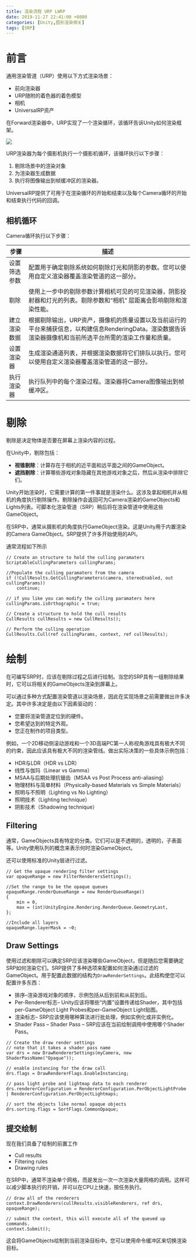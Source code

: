 ```yaml
---
title: 渲染流程 URP LWRP
date: 2019-11-27 22:41:00 +0800
categories: [Unity,图形渲染相关]
tags: [SRP]
---
```


# 前言
通用渲染管道（URP）使用以下方式渲染场景：

- 前向渲染器
- URP随附的着色器的着色模型
- 相机
- UniversalRP资产

在Forward渲染器中，URP实现了一个渲染循环，该循环告诉Unity如何渲染框架。


![](https://fastly.jsdelivr.net/gh/Rootjhon/img_note@empty/16762609949141676260994218.png)

URP渲染器为每个摄影机执行一个摄影机循环，该循环执行以下步骤：

1. 剔除场景中的渲染对象
1. 为渲染器生成数据
1. 执行将图像输出到帧缓冲区的渲染器。


UniversalRP提供了可用于在渲染循环的开始和结束以及每个Camera循环的开始和结束执行代码的回调。

## 相机循环

Camera循环执行以下步骤：


步骤 | 描述
---|---
设置筛选参数|配置用于确定剔除系统如何剔除灯光和阴影的参数。您可以使用自定义渲染器覆盖渲染管道的这一部分。
剔除|使用上一步中的剔除参数计算相机可见的可见渲染器，阴影投射器和灯光的列表。剔除参数和“相机” 层距离会影响剔除和渲染性能。
建立渲染数据|根据剔除输出，URP资产，摄像机的质量设置以及当前运行的平台来捕获信息，以构建信息RenderingData。渲染数据告诉渲染器摄像机和当前所选平台所需的渲染工作量和质量。
设置渲染器|生成渲染通道列表，并根据渲染数据将它们排队以执行。您可以使用自定义渲染器覆盖渲染管道的这一部分。
执行渲染器|执行队列中的每个渲染过程。渲染器将Camera图像输出到帧缓冲区。

# 剔除

剔除是决定物体是否要在屏幕上渲染内容的过程。

在Unity中，剔除包括：

- **视锥剔除**：计算存在于相机的近平面和远平面之间的GameObject。
- **遮挡剔除**：计算哪些游戏对象隐藏在其他游戏对象之后，然后从渲染中排除它们。

Unity开始渲染时，它需要计算的第一件事就是渲染什么。这涉及拿起相机并从相机的角度执行剔除操作。剔除操作会返回可为Camera渲染的GameObjects和Lights列表。可脚本化渲染管道（SRP）稍后将在渲染管道中使用这些GameObject。

在SRP中，通常从摄影机的角度执行GameObject渲染。这是Unity用于内置渲染的Camera GameObject。SRP提供了许多开始使用的API。

通常流程如下所示

```
// Create an structure to hold the culling paramaters
ScriptableCullingParameters cullingParams;

//Populate the culling paramaters from the camera
if (!CullResults.GetCullingParameters(camera, stereoEnabled, out cullingParams))
    continue;

// if you like you can modify the culling paramaters here
cullingParams.isOrthographic = true;

// Create a structure to hold the cull results
CullResults cullResults = new CullResults();

// Perform the culling operation
CullResults.Cull(ref cullingParams, context, ref cullResults);
```


# 绘制
在可编写SRP时，应该在剔除过程之后进行绘制。当您的SRP具有一组剔除结果时，它可以将相关的GameObjects渲染到屏幕上。

可以通过多种方式配置渲染管道以渲染场景，因此在实现场景之前需要做出许多决定。其中许多决定是由以下因素驱动的：

- 您要将渲染管道定位到的硬件。
- 您希望达到的特定外观。
- 您正在制作的项目类型。

例如，一个2D移动侧滚动游戏和一个3D高端PC第一人称视角游戏具有极大不同的约束，因此应该具有极大不同的渲染管线。做出实际决策的一些具体示例包括：

- HDR与LDR（HDR vs LDR）
- 线性与伽玛（Linear vs Gamma）
- MSAA与后期处理抗锯齿（MSAA vs Post Process anti-aliasing）
- 物理材料与简单材料（Physically-based Materials vs Simple Materials）
- 照明与不照明（Lighting vs No Lighting）
- 照明技术（Lighting technique）
- 阴影技术（Shadowing technique）

## Filtering

通常，GameObjects具有特定的分类。它们可以是不透明的，透明的，子表面等。Unity使用队列的概念来表示何时渲染GameObject。

还可以使用标准的Unity层进行过滤。


```
// Get the opaque rendering filter settings
var opaqueRange = new FilterRenderersSettings();

//Set the range to be the opaque queues
opaqueRange.renderQueueRange = new RenderQueueRange()
{
    min = 0,
    max = (int)UnityEngine.Rendering.RenderQueue.GeometryLast,
};

//Include all layers
opaqueRange.layerMask = ~0;
```

## Draw Settings

使用过滤和剔除可以确定SRP应该渲染哪些GameObject，但是随后您需要确定SRP如何渲染它们。SRP提供了多种选项来配置如何渲染通过过滤的GameObject。用于配置此数据的结构为`DrawRenderSettings`。此结构使您可以配置许多东西：

- 排序–渲染游戏对象的顺序，示例包括从后到前和从前到后。
- Per-Renderer标志– Unity应该将哪些“内置”设置传递给Shader，其中包括per-GameObject Light Probes和per-GameObject Light贴图。
- 渲染标志– SRP应该使用哪种算法进行批处理，例如实例化或非实例化。
- Shader Pass – Shader Pass – SRP应该在当前绘制调用中使用哪个Shader Pass。


```
// Create the draw render settings
// note that it takes a shader pass name
var drs = new DrawRendererSettings(myCamera, new ShaderPassName("Opaque"));

// enable instancing for the draw call
drs.flags = DrawRendererFlags.EnableInstancing;

// pass light probe and lightmap data to each renderer
drs.rendererConfiguration = RendererConfiguration.PerObjectLightProbe | RendererConfiguration.PerObjectLightmaps;

// sort the objects like normal opaque objects
drs.sorting.flags = SortFlags.CommonOpaque;
```

## 提交绘制

现在我们具备了绘制的前置工作

- Cull results
- Filtering rules
- Drawing rules


在SRP中，通常不渲染单个网格，而是发出一次一次渲染大量网格的调用。这样可以减少脚本执行的开销，并可以在CPU上快速，按任务执行。

```
// draw all of the renderers
context.DrawRenderers(cullResults.visibleRenderers, ref drs, opaqueRange);

// submit the context, this will execute all of the queued up commands.
context.Submit();
```
这会将GameObjects绘制到当前渲染目标中。您可以使用命令缓冲区来切换渲染目标。


